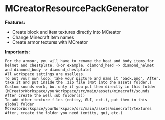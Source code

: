 # MCreatorResourcePackGenerator
**Features:**
* Create block and item textures directly into MCreator
* Change Minecraft item names
* Create armor textures with MCreator

**Importants:**

    For the armour, you will have to rename the head and body items for helmet and chestplate. (For example, diamond_head -> diamond_helmet and diamond_body -> diamond_chestplate)
    All workspace settings are uselless.
    To put your own logo, take your picture and name it "pack.png". After, take it and put inside the .zip file (Not into the assets folder.)
    Custom sounds work, but only if you put them directly in this folder (MCreatorWorkspace/yourWorkspace/src/main/assets/minecraft/sounds After create the well sub folder(s))
    To add other texture files (entity, GUI, ect.), put them in this global folder MCreatorWorkspace/yourWorkspace/src/main/assets/minecraft/textures After, create the folder you need (entity, gui, etc.)
